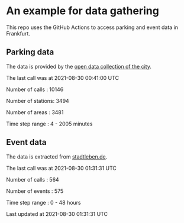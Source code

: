 # An example for data gathering

This repo uses the GitHub Actions to access parking and event data in Frankfurt.

## Parking data
The data is provided by the [open data collection of the city](https://www.offenedaten.frankfurt.de/).

The last call was at 2021-08-30 00:41:00 UTC

Number of calls   : 10146

Number of stations:  3494

Number of areas   :  3481

Time step range   :     4 -  2005 minutes


## Event data
The data is extracted from [stadtleben.de](https://stadtleben.de/frankfurt/).

The last call was at 2021-08-30 01:31:31 UTC

Number of calls   : 564

Number of events  : 575

Time step range   :   0 -  48 hours


Last updated at 2021-08-30 01:31:31 UTC
